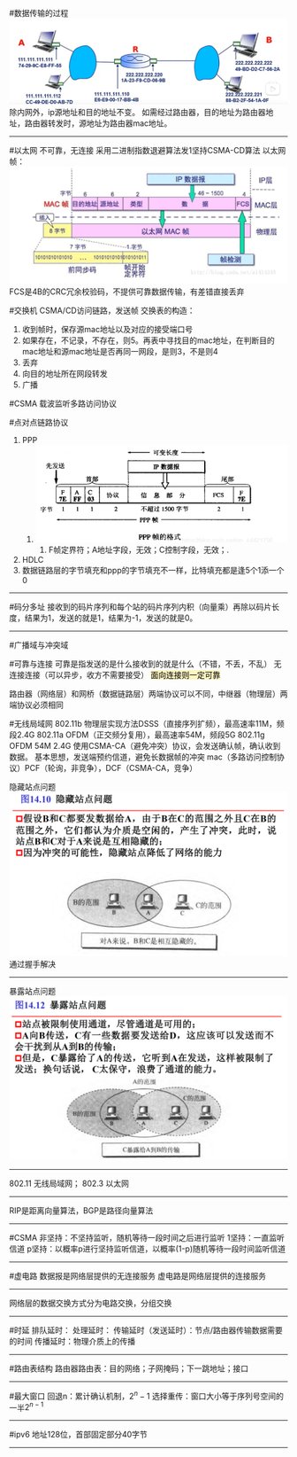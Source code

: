 #数据传输的过程
![](附件/Pasted%20image%2020221018202021.png)
除内网外，ip源地址和目的地址不变。
如需经过路由器，目的地址为路由器地址，路由器转发时，源地址为路由器mac地址。

---

#以太网
不可靠，无连接
采用二进制指数退避算法发1坚持CSMA-CD算法
以太网帧：![](附件/Pasted%20image%2020221018191424.png)
FCS是4B的CRC冗余校验码，不提供可靠数据传输，有差错直接丢弃

#交换机
CSMA/CD访问链路，发送帧
交换表的构造：
1. 收到帧时，保存源mac地址以及对应的接受端口号
2. 如果存在，不记录，不存在，则5。再表中寻找目的mac地址，在判断目的mac地址和源mac地址是否再同一网段，是则3，不是则4
3. 丢弃
4. 向目的地址所在网段转发
5. 广播

#CSMA 载波监听多路访问协议

#点对点链路协议
1. PPP
	1. ![](附件/Pasted%20image%2020221018211020.png)
		1. F帧定界符；A地址字段，无效；C控制字段，无效；. 
2. HDLC
3. 数据链路层的字节填充和ppp的字节填充不一样，比特填充都是逢5个1添一个0

---
#码分多址 
接收到的码片序列和每个站的码片序列内积（向量乘）再除以码片长度，结果为1，发送的就是1，结果为-1，发送的就是0。

---
#广播域与冲突域

#可靠与连接
可靠是指发送的是什么接收到的就是什么（不错，不丢，不乱）
无连接连接（可以异步，收方不需要接受）
<mark style="background: #FFF3A3A6;">面向连接则一定可靠</mark>

路由器（网络层）和网桥（数据链路层）两端协议可以不同，中继器（物理层）两端协议必须相同

#无线局域网
802.11b 物理层实现方法DSSS（直接序列扩频），最高速率11M，频段2.4G
802.11a                           OFDM（正交频分复用），最高速率54M，频段5G
802.11g                           OFDM                                                54M          2.4G
使用CSMA-CA（避免冲突）协议，会发送确认帧，确认收到数据。
	基本思想，发送端预约信道，避免长数据帧的冲突
mac（多路访问控制协议）PCF（轮询，非竞争），DCF（CSMA-CA，竞争）

隐藏站点问题
![](附件/Pasted%20image%2020221021183517.png)
通过握手解决

---
暴露站点问题
![](附件/Pasted%20image%2020221021183729.png)

---
802.11 无线局域网； 802.3 以太网

---
RIP是距离向量算法，BGP是路径向量算法

---
#CSMA 
非坚持：不坚持监听，随机等待一段时间之后进行监听
1坚持：一直监听信道
p坚持：以概率p进行坚持监听信道，以概率(1-p)随机等待一段时间监听信道

---
#虚电路
数据报是网络层提供的无连接服务
虚电路是网络层提供的连接服务

---
网络层的数据交换方式分为电路交换，分组交换

---
#时延
排队延时：
处理延时：
传输延时（发送延时）：节点/路由器传输数据需要的时间
传播延时：物理介质上的传播

---
#路由表结构
路由器路由表：目的网络；子网掩码；下一跳地址；接口

---
#最大窗口
回退n：累计确认机制，$2^n-1$
选择重传：窗口大小等于序列号空间的一半$2^{n-1}$

---
#ipv6
地址128位，首部固定部分40字节

---
